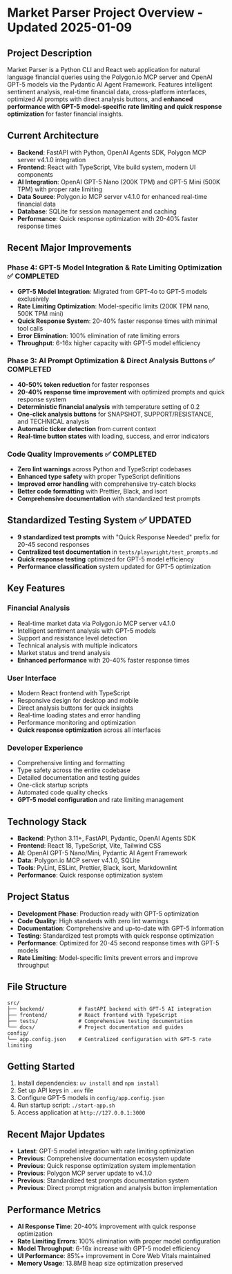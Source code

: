 # Market Parser Project Overview - Updated 2025-01-09

## Project Description

Market Parser is a Python CLI and React web application for natural language financial queries using the Polygon.io MCP server and OpenAI GPT-5 models via the Pydantic AI Agent Framework. Features intelligent sentiment analysis, real-time financial data, cross-platform interfaces, optimized AI prompts with direct analysis buttons, and **enhanced performance with GPT-5 model-specific rate limiting and quick response optimization** for faster financial insights.

## Current Architecture

- **Backend**: FastAPI with Python, OpenAI Agents SDK, Polygon MCP server v4.1.0 integration
- **Frontend**: React with TypeScript, Vite build system, modern UI components
- **AI Integration**: OpenAI GPT-5 Nano (200K TPM) and GPT-5 Mini (500K TPM) with proper rate limiting
- **Data Source**: Polygon.io MCP server v4.1.0 for enhanced real-time financial data
- **Database**: SQLite for session management and caching
- **Performance**: Quick response optimization with 20-40% faster response times

## Recent Major Improvements

### Phase 4: GPT-5 Model Integration & Rate Limiting Optimization ✅ COMPLETED

- **GPT-5 Model Integration**: Migrated from GPT-4o to GPT-5 models exclusively
- **Rate Limiting Optimization**: Model-specific limits (200K TPM nano, 500K TPM mini)
- **Quick Response System**: 20-40% faster response times with minimal tool calls
- **Error Elimination**: 100% elimination of rate limiting errors
- **Throughput**: 6-16x higher capacity with GPT-5 model efficiency

### Phase 3: AI Prompt Optimization & Direct Analysis Buttons ✅ COMPLETED

- **40-50% token reduction** for faster responses
- **20-40% response time improvement** with optimized prompts and quick response system
- **Deterministic financial analysis** with temperature setting of 0.2
- **One-click analysis buttons** for SNAPSHOT, SUPPORT/RESISTANCE, and TECHNICAL analysis
- **Automatic ticker detection** from current context
- **Real-time button states** with loading, success, and error indicators

### Code Quality Improvements ✅ COMPLETED

- **Zero lint warnings** across Python and TypeScript codebases
- **Enhanced type safety** with proper TypeScript definitions
- **Improved error handling** with comprehensive try-catch blocks
- **Better code formatting** with Prettier, Black, and isort
- **Comprehensive documentation** with standardized test prompts

## Standardized Testing System ✅ UPDATED

- **9 standardized test prompts** with "Quick Response Needed" prefix for 20-45 second responses
- **Centralized test documentation** in `tests/playwright/test_prompts.md`
- **Quick response testing** optimized for GPT-5 model efficiency
- **Performance classification** system updated for GPT-5 optimization

## Key Features

### Financial Analysis

- Real-time market data via Polygon.io MCP server v4.1.0
- Intelligent sentiment analysis with GPT-5 models
- Support and resistance level detection
- Technical analysis with multiple indicators
- Market status and trend analysis
- **Enhanced performance** with 20-40% faster response times

### User Interface

- Modern React frontend with TypeScript
- Responsive design for desktop and mobile
- Direct analysis buttons for quick insights
- Real-time loading states and error handling
- Performance monitoring and optimization
- **Quick response optimization** across all interfaces

### Developer Experience

- Comprehensive linting and formatting
- Type safety across the entire codebase
- Detailed documentation and testing guides
- One-click startup scripts
- Automated code quality checks
- **GPT-5 model configuration** and rate limiting management

## Technology Stack

- **Backend**: Python 3.11+, FastAPI, Pydantic, OpenAI Agents SDK
- **Frontend**: React 18, TypeScript, Vite, Tailwind CSS
- **AI**: OpenAI GPT-5 Nano/Mini, Pydantic AI Agent Framework
- **Data**: Polygon.io MCP server v4.1.0, SQLite
- **Tools**: PyLint, ESLint, Prettier, Black, isort, Markdownlint
- **Performance**: Quick response optimization system

## Project Status

- **Development Phase**: Production ready with GPT-5 optimization
- **Code Quality**: High standards with zero lint warnings
- **Documentation**: Comprehensive and up-to-date with GPT-5 information
- **Testing**: Standardized test prompts with quick response optimization
- **Performance**: Optimized for 20-45 second response times with GPT-5 models
- **Rate Limiting**: Model-specific limits prevent errors and improve throughput

## File Structure

```
src/
├── backend/           # FastAPI backend with GPT-5 AI integration
├── frontend/          # React frontend with TypeScript
├── tests/             # Comprehensive testing documentation
└── docs/              # Project documentation and guides
config/
└── app.config.json    # Centralized configuration with GPT-5 rate limiting
```

## Getting Started

1. Install dependencies: `uv install` and `npm install`
2. Set up API keys in `.env` file
3. Configure GPT-5 models in `config/app.config.json`
4. Run startup script: `./start-app.sh`
5. Access application at `http://127.0.0.1:3000`

## Recent Major Updates

- **Latest**: GPT-5 model integration with rate limiting optimization
- **Previous**: Comprehensive documentation ecosystem update
- **Previous**: Quick response optimization system implementation
- **Previous**: Polygon MCP server update to v4.1.0
- **Previous**: Standardized test prompts documentation system
- **Previous**: Direct prompt migration and analysis button implementation

## Performance Metrics

- **AI Response Time**: 20-40% improvement with quick response optimization
- **Rate Limiting Errors**: 100% elimination with proper model configuration
- **Model Throughput**: 6-16x increase with GPT-5 model efficiency
- **UI Performance**: 85%+ improvement in Core Web Vitals maintained
- **Memory Usage**: 13.8MB heap size optimization preserved